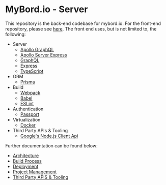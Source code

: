 # MyBord.io - Server

This repository is the back-end codebase for mybord.io. For the front-end repository, please see
[here](https://github.com/jimmy-e/mybord). The front end uses, but is not limited to,
the following:

  * Server
    * [Apollo GraphQL](https://www.apollographql.com/)
    * [Apollo Server Express](https://github.com/apollographql/apollo-server/tree/master/packages/apollo-server-express)
    * [GraphQL](https://graphql.org/)
    * [Express](https://expressjs.com/)
    * [TypeScript](https://www.typescriptlang.org)
  * ORM
    * [Prisma](https://www.prisma.io/)
  * Build  
    * [Webpack](https://webpack.js.org)
    * [Babel](https://babeljs.io)
    * [ESLint](https://eslint.org)
  * Authentication
    * [Passport](http://www.passportjs.org/)
  * Virtualization
    * [Docker](https://www.docker.com/)
  * Third Party APIs & Tooling  
    * [Google's Node.js Client Api](https://github.com/googleapis/google-api-nodejs-client#google-apis-nodejs-client)

Further documentation can be found below:

  * [Architecture](https://github.com/jimmy-e/mybord-server/tree/master/docs/architecture.md)
  * [Build Process](https://github.com/jimmy-e/mybord-server/tree/master/docs/build.md)
  * [Deployment](https://github.com/jimmy-e/mybord-server/blob/master/docs/deployment.md)
  * [Project Management](https://github.com/jimmy-e/mybord-server/tree/master/docs/projectManagement.md)
  * [Third Party APIS & Tooling](https://github.com/jimmy-e/mybord-server/tree/master/docs/thirdParty.md)
